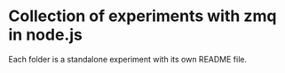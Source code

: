 # Collection of experiments with zmq in node.js

Each folder is a standalone experiment with its own README file.